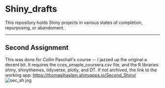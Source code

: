 # Shiny_drafts
This repository holds Shiny projects in various states of completion, repurposing, or abandoment. 
<hr />

## Second Assignment
This was done for Collin Paschall's course -- I jazzed up the original a decent bit.  It requires the cces_smaple_coursera.csv file, and the R libraries shiny, shinythemes, tidyverse, plotly, and DT.  If not archived, the link to the working app: https://thomasjhaslam.shinyapps.io/Second_Shiny/ <br />
![sec_sh jog](https://user-images.githubusercontent.com/12042357/146215645-55fa8ab8-cc7c-4607-bbc2-3c40a8948e5c.jpg)
